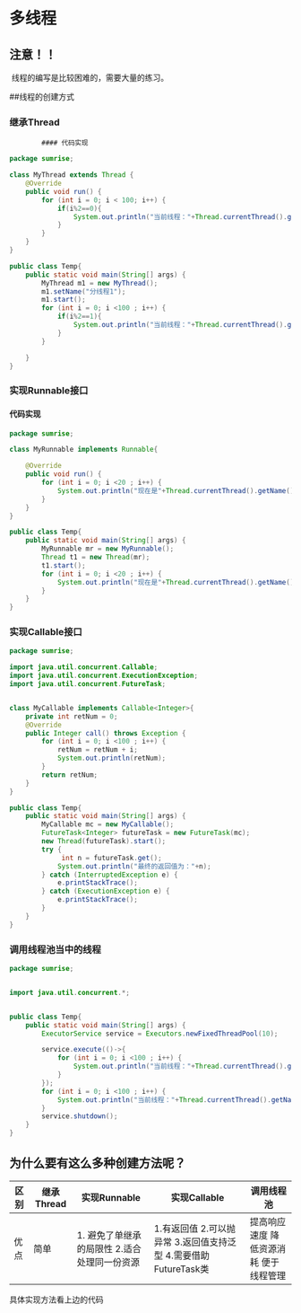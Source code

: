 #  多线程

## 注意！！

​	线程的编写是比较困难的，需要大量的练习。

##线程的创建方式

### 继承Thread

			#### 代码实现

```java
package sumrise;

class MyThread extends Thread {
    @Override
    public void run() {
        for (int i = 0; i < 100; i++) {
            if(i%2==0){
                System.out.println("当前线程："+Thread.currentThread().getName()+":"+i);
            }
        }
    }
}

public class Temp{
    public static void main(String[] args) {
        MyThread m1 = new MyThread();
        m1.setName("分线程1");
        m1.start();
        for (int i = 0; i <100 ; i++) {
            if(i%2==1){
                System.out.println("当前线程："+Thread.currentThread().getName()+":"+i);
            }
        }

    }
}

```



### 实现Runnable接口

#### 代码实现

```java
package sumrise;

class MyRunnable implements Runnable{

    @Override
    public void run() {
        for (int i = 0; i <20 ; i++) {
            System.out.println("现在是"+Thread.currentThread().getName()+"在进行工作");
        }
    }
}

public class Temp{
    public static void main(String[] args) {
        MyRunnable mr = new MyRunnable();
        Thread t1 = new Thread(mr);
        t1.start();
        for (int i = 0; i <20 ; i++) {
            System.out.println("现在是"+Thread.currentThread().getName()+"在进行工作");
        }
    }
}

```



### 实现Callable接口

```java
package sumrise;

import java.util.concurrent.Callable;
import java.util.concurrent.ExecutionException;
import java.util.concurrent.FutureTask;


class MyCallable implements Callable<Integer>{
    private int retNum = 0;
    @Override
    public Integer call() throws Exception {
        for (int i = 0; i <100 ; i++) {
            retNum = retNum + i;
            System.out.println(retNum);
        }
        return retNum;
    }
}

public class Temp{
    public static void main(String[] args) {
        MyCallable mc = new MyCallable();
        FutureTask<Integer> futureTask = new FutureTask(mc);
        new Thread(futureTask).start();
        try {
             int n = futureTask.get();
            System.out.println("最终的返回值为："+n);
        } catch (InterruptedException e) {
            e.printStackTrace();
        } catch (ExecutionException e) {
            e.printStackTrace();
        }
    }
}

```



### 调用线程池当中的线程

```java
package sumrise;


import java.util.concurrent.*;


public class Temp{
    public static void main(String[] args) {
        ExecutorService service = Executors.newFixedThreadPool(10);

        service.execute(()->{
            for (int i = 0; i <100 ; i++) {
                System.out.println("当前线程："+Thread.currentThread().getName()+"  :"+i);
            }
        });
        for (int i = 0; i <100 ; i++) {
            System.out.println("当前线程："+Thread.currentThread().getName()+"  :"+i);
        }
        service.shutdown();
    }
}

```

## 为什么要有这么多种创建方法呢？

| 区别 | 继承Thread | 实现Runnable                                   | 实现Callable                                                 | 调用线程池                             |
| ---- | ---------- | ---------------------------------------------- | ------------------------------------------------------------ | -------------------------------------- |
| 优点 | 简单       | 1. 避免了单继承的局限性   2.适合处理同一份资源 | 1.有返回值 2.可以抛异常 3.返回值支持泛型  4.需要借助FutureTask类 | 提高响应速度 降低资源消耗 便于线程管理 |

具体实现方法看上边的代码